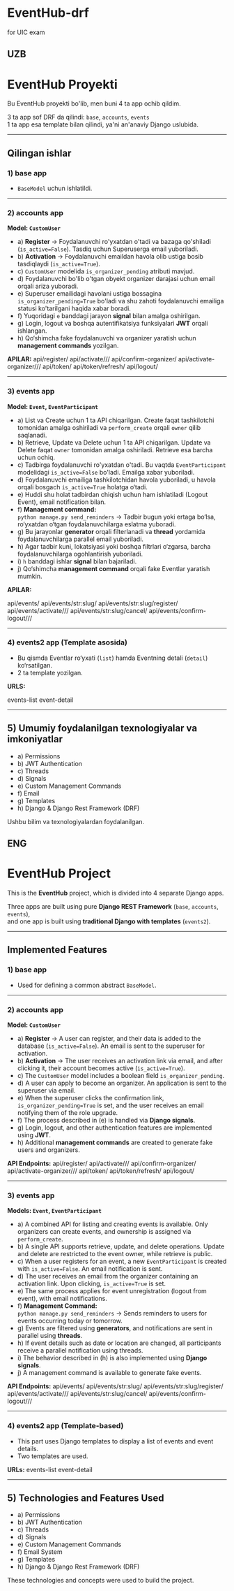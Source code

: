 # EventHub-drf
for UIC exam

## UZB

# EventHub Proyekti

Bu EventHub proyekti bo'lib, men buni 4 ta app ochib qildim.

3 ta app sof DRF da qilindi: `base`, `accounts`, `events`  
1 ta app esa template bilan qilindi, ya'ni an'anaviy Django uslubida.

---

## Qilingan ishlar

### 1) base app
- `BaseModel` uchun ishlatildi.

---

### 2) accounts app

**Model: `CustomUser`**

- a) **Register** → Foydalanuvchi ro'yxatdan o'tadi va bazaga qo'shiladi (`is_active=False`). Tasdiq uchun Superuserga email yuboriladi.
- b) **Activation** → Foydalanuvchi emaildan havola olib ustiga bosib tasdiqlaydi (`is_active=True`).
- c) `CustomUser` modelida `is_organizer_pending` atributi mavjud.
- d) Foydalanuvchi bo'lib o'tgan obyekt organizer darajasi uchun email orqali ariza yuboradi.
- e) Superuser emailidagi havolani ustiga bossagina `is_organizer_pending=True` bo'ladi va shu zahoti foydalanuvchi emailiga statusi ko'tarilgani haqida xabar boradi.
- f) Yuqoridagi `e` banddagi jarayon **signal** bilan amalga oshirilgan.
- g) Login, logout va boshqa autentifikatsiya funksiyalari **JWT** orqali ishlangan.
- h) Qo‘shimcha fake foydalanuvchi va organizer yaratish uchun **management commands** yozilgan.

**APILAR:**
api/register/
api/activate/<uidb64>/<token>/
api/confirm-organizer/
api/activate-organizer/<uidb64>/<token>/
api/token/
api/token/refresh/
api/logout/


---

### 3) events app

**Model: `Event`, `EventParticipant`**

- a) List va Create uchun 1 ta API chiqarilgan. Create faqat tashkilotchi tomonidan amalga oshiriladi va `perform_create` orqali `owner` qilib saqlanadi.
- b) Retrieve, Update va Delete uchun 1 ta API chiqarilgan. Update va Delete faqat `owner` tomonidan amalga oshiriladi. Retrieve esa barcha uchun ochiq.
- c) Tadbirga foydalanuvchi ro'yxatdan o'tadi. Bu vaqtda `EventParticipant` modelidagi `is_active=False` bo'ladi. Emailga xabar yuboriladi.
- d) Foydalanuvchi emailiga tashkilotchidan havola yuboriladi, u havola orqali bosgach `is_active=True` holatga o‘tadi.
- e) Huddi shu holat tadbirdan chiqish uchun ham ishlatiladi (Logout Event), email notification bilan.
- f) **Management command:**  
  `python manage.py send_reminders` → Tadbir bugun yoki ertaga bo‘lsa, ro‘yxatdan o‘tgan foydalanuvchilarga eslatma yuboradi.
- g) Bu jarayonlar **generator** orqali filterlanadi va **thread** yordamida foydalanuvchilarga parallel email yuboriladi.
- h) Agar tadbir kuni, lokatsiyasi yoki boshqa filtrlari o‘zgarsa, barcha foydalanuvchilarga ogohlantirish yuboriladi.
- i) `h` banddagi ishlar **signal** bilan bajariladi.
- j) Qo‘shimcha **management command** orqali fake Eventlar yaratish mumkin.

**APILAR:**

api/events/
api/events/str:slug/
api/events/str:slug/register/
api/events/activate/<uidb64>/<token>/
api/events/str:slug/cancel/
api/events/confirm-logout/<uidb64>/<token>/


---

### 4) events2 app (Template asosida)

- Bu qismda Eventlar ro‘yxati (`list`) hamda Eventning detali (`detail`) ko‘rsatilgan.
- 2 ta template yozilgan.

**URLS:**

events-list
event-detail


---

## 5) Umumiy foydalanilgan texnologiyalar va imkoniyatlar

- a) Permissions
- b) JWT Authentication
- c) Threads
- d) Signals
- e) Custom Management Commands
- f) Email
- g) Templates
- h) Django & Django Rest Framework (DRF)

Ushbu bilim va texnologiyalardan foydalanilgan.









## ENG


# EventHub Project

This is the **EventHub** project, which is divided into 4 separate Django apps.

Three apps are built using pure **Django REST Framework** (`base`, `accounts`, `events`),  
and one app is built using **traditional Django with templates** (`events2`).

---

## Implemented Features

### 1) base app
- Used for defining a common abstract `BaseModel`.

---

### 2) accounts app

**Model: `CustomUser`**

- a) **Register** → A user can register, and their data is added to the database (`is_active=False`). An email is sent to the superuser for activation.
- b) **Activation** → The user receives an activation link via email, and after clicking it, their account becomes active (`is_active=True`).
- c) The `CustomUser` model includes a boolean field `is_organizer_pending`.
- d) A user can apply to become an organizer. An application is sent to the superuser via email.
- e) When the superuser clicks the confirmation link, `is_organizer_pending=True` is set, and the user receives an email notifying them of the role upgrade.
- f) The process described in (e) is handled via **Django signals**.
- g) Login, logout, and other authentication features are implemented using **JWT**.
- h) Additional **management commands** are created to generate fake users and organizers.

**API Endpoints:**
api/register/
api/activate/<uidb64>/<token>/
api/confirm-organizer/
api/activate-organizer/<uidb64>/<token>/
api/token/
api/token/refresh/
api/logout/

---

### 3) events app

**Models: `Event`, `EventParticipant`**

- a) A combined API for listing and creating events is available. Only organizers can create events, and ownership is assigned via `perform_create`.
- b) A single API supports retrieve, update, and delete operations. Update and delete are restricted to the event owner, while retrieve is public.
- c) When a user registers for an event, a new `EventParticipant` is created with `is_active=False`. An email notification is sent.
- d) The user receives an email from the organizer containing an activation link. Upon clicking, `is_active=True` is set.
- e) The same process applies for event unregistration (logout from event), with email notifications.
- f) **Management Command:**  
  `python manage.py send_reminders` → Sends reminders to users for events occurring today or tomorrow.
- g) Events are filtered using **generators**, and notifications are sent in parallel using **threads**.
- h) If event details such as date or location are changed, all participants receive a parallel notification using threads.
- i) The behavior described in (h) is also implemented using **Django signals**.
- j) A management command is available to generate fake events.

**API Endpoints:**
api/events/
api/events/str:slug/
api/events/str:slug/register/
api/events/activate/<uidb64>/<token>/
api/events/str:slug/cancel/
api/events/confirm-logout/<uidb64>/<token>/


---

### 4) events2 app (Template-based)

- This part uses Django templates to display a list of events and event details.
- Two templates are used.

**URLs:**
events-list
event-detail


---

## 5) Technologies and Features Used

- a) Permissions
- b) JWT Authentication
- c) Threads
- d) Signals
- e) Custom Management Commands
- f) Email System
- g) Templates
- h) Django & Django Rest Framework (DRF)

These technologies and concepts were used to build the project.